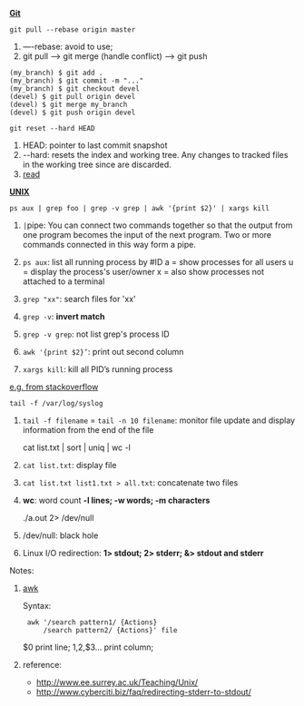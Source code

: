 [**Git**]()

	git pull --rebase origin master
1. —-rebase: avoid to use;
2. git pull --> git merge (handle conflict) --> git push
```
(my_branch) $ git add .
(my_branch) $ git commit -m "..."
(my_branch) $ git checkout devel
(devel) $ git pull origin devel
(devel) $ git merge my_branch
(devel) $ git push origin devel
```


	git reset --hard HEAD
1. HEAD: pointer to last commit snapshot
2. --hard: resets the index and working tree. Any changes to tracked files in the working tree since <commit> are discarded.
3. [read](http://stackoverflow.com/questions/4114095/how-to-revert-git-repository-to-a-previous-commit)

[**UNIX**](https://www.tjhsst.edu/~dhyatt/superap/unixcmd.html)

	ps aux | grep foo | grep -v grep | awk '{print $2}' | xargs kill

1. `|`pipe: You can connect two commands together so that the output from one program becomes the input of the next program. Two or more commands connected in this way form a pipe.
2. `ps aux`: list all running process by #ID
	a = show processes for all users
	u = display the process's user/owner
	x = also show processes not attached to a terminal

3. `grep "xx"`: search files for 'xx'

4. `grep -v`: **invert match**

5. `grep -v grep`: not list grep's process ID

4. `awk '{print $2}’`: print out second column

5. `xargs kill`: kill all PID’s running process

[e.g. from stackoverflow](http://stackoverflow.com/questions/3510673/find-and-kill-a-process-in-one-line-using-bash-and-regex)


	tail -f /var/log/syslog
1. `tail -f filename` = `tail -n 10 filename`: monitor file update and display information from the end of the file



	cat list.txt | sort | uniq | wc -l
1. `cat list.txt`: display file
2. `cat list.txt list1.txt > all.txt`: concatenate two files
3. **wc**: word count
	**-l lines; -w words; -m characters**



	./a.out 2> /dev/null
1. /dev/null: black hole
2. Linux I/O redirection: **1> stdout; 2> stderr; &> stdout and stderr**

Notes:
1. [awk](http://blog.csdn.net/andyxm/article/details/5964071)

	Syntax:

		awk '/search pattern1/ {Actions}    
     		/search pattern2/ {Actions}' file

	$0 print line; $1,$2,$3... print column;
2. reference:

	- http://www.ee.surrey.ac.uk/Teaching/Unix/
	- http://www.cyberciti.biz/faq/redirecting-stderr-to-stdout/
